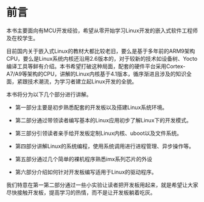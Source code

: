 [](foreword)
前言
====

本书主要面向有MCU开发经验，希望从零开始学习Linux开发的嵌入式软件工程师及在校学生。

目前国内关于嵌入式Linux的教材大都比较老旧，要么是基于多年前的ARM9架构CPU，要么是Linux系统内核还沿用2.6版本的，对于较新的技术如设备树、Yocto编译工具等鲜有介绍。本书希望打破这种局面，配套的硬件平台采用Cortex-A7/A9等架构的CPU，讲解的Linux内核基于4.1版本，循序渐进且涉及的知识全面，紧跟技术潮流，为学习者建立起Linux开发的全貌。

本书将分为以下几个部分进行讲解。

-   第一部分主要是初步熟悉配套的开发板以及搭建Linux系统环境。

-   第二部分通过带领读者编写基本的Linux应用初步了解Linux下的开发模式。

-   第三部分引领读者亲手给开发板定制Linux内核、uboot以及文件系统。

-   第四部分讲解Linux的系统编程，使用系统调用进行进程管理、异步操作等。

-   第五部分通过几个简单的裸机程序熟悉imx系列芯片的外设

-   第六部分介绍如何针对开发板编写适用于Linux的驱动程序。

我们特意在第一第二部分通过一些小实验让读者把开发板用起来，就是希望让大家尽快接触开发板，提高学习的热情，而不是让开发板躺着吃灰。
